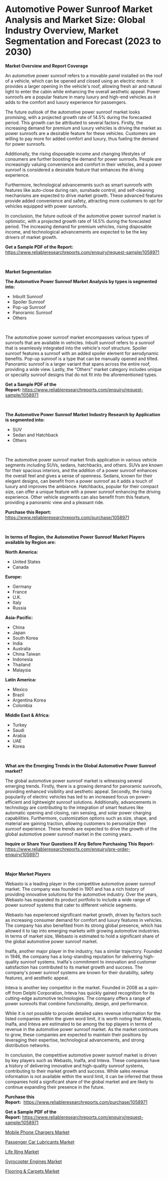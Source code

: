 <p><h1>Automotive Power Sunroof Market Analysis and Market Size: Global Industry Overview, Market Segmentation and Forecast (2023 to 2030)</h1></p><p><strong>Market Overview and Report Coverage</strong></p>
<p><p>An automotive power sunroof refers to a movable panel installed on the roof of a vehicle, which can be opened and closed using an electric motor. It provides a larger opening in the vehicle's roof, allowing fresh air and natural light to enter the cabin while enhancing the overall aesthetic appeal. Power sunroofs are a popular feature in many luxury and high-end vehicles as it adds to the comfort and luxury experience for passengers.</p><p>The future outlook of the automotive power sunroof market looks promising, with a projected growth rate of 14.5% during the forecasted period. This growth can be attributed to several factors. Firstly, the increasing demand for premium and luxury vehicles is driving the market as power sunroofs are a desirable feature for these vehicles. Customers are willing to pay more for added comfort and luxury, thus fueling the demand for power sunroofs.</p><p>Additionally, the rising disposable income and changing lifestyles of consumers are further boosting the demand for power sunroofs. People are increasingly valuing convenience and comfort in their vehicles, and a power sunroof is considered a desirable feature that enhances the driving experience.</p><p>Furthermore, technological advancements such as smart sunroofs with features like auto-close during rain, sunshade control, and self-cleaning mechanisms are expected to drive market growth. These advanced features provide added convenience and safety, attracting more customers to opt for vehicles equipped with power sunroofs.</p><p>In conclusion, the future outlook of the automotive power sunroof market is optimistic, with a projected growth rate of 14.5% during the forecasted period. The increasing demand for premium vehicles, rising disposable income, and technological advancements are expected to be the key drivers of market growth.</p></p>
<p><strong>Get a Sample PDF of the Report:</strong> <a href="https://www.reliableresearchreports.com/enquiry/request-sample/1058971">https://www.reliableresearchreports.com/enquiry/request-sample/1058971</a></p>
<p>&nbsp;</p>
<p><strong>Market Segmentation</strong></p>
<p><strong>The Automotive Power Sunroof Market Analysis by types is segmented into:</strong></p>
<p><ul><li>Inbuilt Sunroof</li><li>Spoiler Sunroof</li><li>Pop-up Sunroof</li><li>Panoramic Sunroof</li><li>Others</li></ul></p>
<p>&nbsp;</p>
<p><p>The automotive power sunroof market encompasses various types of sunroofs that are available in vehicles. Inbuilt sunroof refers to a sunroof that is seamlessly integrated into the vehicle's roof structure. Spoiler sunroof features a sunroof with an added spoiler element for aerodynamic benefits. Pop-up sunroof is a type that can be manually opened and tilted. Panoramic sunroof is a larger variant that spans across the entire roof, providing a wide view. Lastly, the "Others" market category includes unique or specialty sunroof designs that do not fit into the aforementioned types.</p></p>
<p><strong>Get a Sample PDF of the Report:</strong>&nbsp;<a href="https://www.reliableresearchreports.com/enquiry/request-sample/1058971">https://www.reliableresearchreports.com/enquiry/request-sample/1058971</a></p>
<p>&nbsp;</p>
<p><strong>The Automotive Power Sunroof Market Industry Research by Application is segmented into:</strong></p>
<p><ul><li>SUV</li><li>Sedan and Hatchback</li><li>Others</li></ul></p>
<p>&nbsp;</p>
<p><p>The automotive power sunroof market finds application in various vehicle segments including SUVs, sedans, hatchbacks, and others. SUVs are known for their spacious interiors, and the addition of a power sunroof enhances the overall feel and gives a sense of openness. Sedans, known for their elegant designs, can benefit from a power sunroof as it adds a touch of luxury and improves the ambiance. Hatchbacks, popular for their compact size, can offer a unique feature with a power sunroof enhancing the driving experience. Other vehicle segments can also benefit from this feature, providing a panoramic view and a pleasant ride.</p></p>
<p><strong>Purchase this Report:</strong>&nbsp; <a href="https://www.reliableresearchreports.com/purchase/1058971">https://www.reliableresearchreports.com/purchase/1058971</a></p>
<p>&nbsp;</p>
<p><strong>In terms of Region, the Automotive Power Sunroof Market Players available by Region are:</strong></p>
<p>
    <p> <strong> North America: </strong>
        <ul>
            <li>United States</li>
            <li>Canada</li>
        </ul>
        </p> 
    <p> <strong> Europe: </strong>
        <ul>
            <li>Germany</li>
            <li>France</li>
            <li>U.K.</li>
            <li>Italy</li>
            <li>Russia</li>
        </ul>
        </p> 
    <p> <strong> Asia-Pacific: </strong>
        <ul>
            <li>China</li>
            <li>Japan</li>
            <li>South Korea</li>
            <li>India</li>
            <li>Australia</li>
            <li>China Taiwan</li>
            <li>Indonesia</li>
            <li>Thailand</li>
            <li>Malaysia</li>
        </ul>
        </p> 
    <p> <strong> Latin America: </strong>
        <ul>
            <li>Mexico</li>
            <li>Brazil</li>
            <li>Argentina Korea</li>
            <li>Colombia</li>
        </ul>
        </p> 
    <p> <strong> Middle East & Africa: </strong>
        <ul>
            <li>Turkey</li>
            <li>Saudi</li>
            <li>Arabia</li>
            <li>UAE</li>
            <li>Korea</li>
        </ul>
    </p>
    </p>
<p>&nbsp;</p>
<p><strong>What are the Emerging Trends in the Global Automotive Power Sunroof market?</strong></p>
<p><p>The global automotive power sunroof market is witnessing several emerging trends. Firstly, there is a growing demand for panoramic sunroofs, providing enhanced visibility and aesthetic appeal. Secondly, the rising popularity of electric vehicles has led to an increased focus on power-efficient and lightweight sunroof solutions. Additionally, advancements in technology are contributing to the integration of smart features like automatic opening and closing, rain sensing, and solar power charging capabilities. Furthermore, customization options such as size, shape, and material are gaining traction, allowing customers to personalize their sunroof experience. These trends are expected to drive the growth of the global automotive power sunroof market in the coming years.</p></p>
<p><strong>Inquire or Share Your Questions If Any Before Purchasing This Report</strong>- <a href="https://www.reliableresearchreports.com/enquiry/pre-order-enquiry/1058971">https://www.reliableresearchreports.com/enquiry/pre-order-enquiry/1058971</a></p>
<p>&nbsp;</p>
<p><strong>Major Market Players</strong></p>
<p><p>Webasto is a leading player in the competitive automotive power sunroof market. The company was founded in 1901 and has a rich history of providing innovative solutions for the automotive industry. Over the years, Webasto has expanded its product portfolio to include a wide range of power sunroof systems that cater to different vehicle segments.</p><p>Webasto has experienced significant market growth, driven by factors such as increasing consumer demand for comfort and luxury features in vehicles. The company has also benefited from its strong global presence, which has allowed it to tap into emerging markets with growing automotive industries. In terms of market size, Webasto is estimated to hold a significant share of the global automotive power sunroof market.</p><p>Inalfa, another major player in the industry, has a similar trajectory. Founded in 1946, the company has a long-standing reputation for delivering high-quality sunroof systems. Inalfa's commitment to innovation and customer satisfaction has contributed to its market growth and success. The company's power sunroof systems are known for their durability, safety features, and aesthetic appeal.</p><p>Inteva is another key competitor in the market. Founded in 2008 as a spin-off from Delphi Corporation, Inteva has quickly gained recognition for its cutting-edge automotive technologies. The company offers a range of power sunroofs that combine functionality, design, and performance.</p><p>While it is not possible to provide detailed sales revenue information for the listed companies within the given word limit, it is worth noting that Webasto, Inalfa, and Inteva are estimated to be among the top players in terms of revenue in the automotive power sunroof market. As the market continues to grow, these companies are expected to maintain their positions by leveraging their expertise, technological advancements, and strong distribution networks.</p><p>In conclusion, the competitive automotive power sunroof market is driven by key players such as Webasto, Inalfa, and Inteva. These companies have a history of delivering innovative and high-quality sunroof systems, contributing to their market growth and success. While sales revenue information is not available within the word limit, it can be inferred that these companies hold a significant share of the global market and are likely to continue expanding their presence in the future.</p></p>
<p><strong>Purchase this Report:</strong>&nbsp;&nbsp;<a href="https://www.reliableresearchreports.com/purchase/1058971">https://www.reliableresearchreports.com/purchase/1058971</a></p>
<p></p>
<p><strong>Get a Sample PDF of the Report:</strong>&nbsp;<a href="https://www.reliableresearchreports.com/enquiry/request-sample/1058971">https://www.reliableresearchreports.com/enquiry/request-sample/1058971</a></p>
<p><p><a href="https://medium.com/@deirdreclark76/mobile-phone-chargers-market-size-cagr-trends-2024-2030-a470e3ae6536">Mobile Phone Chargers Market</a></p><p><a href="https://github.com/gulaimolin/Market-Research-Report-List-1/blob/main/passenger-car-lubricants-market.md">Passenger Car Lubricants Market</a></p><p><a href="https://medium.com/@deirdredavies67/life-ring-market-trends-forecast-and-competitive-analysis-to-2030-bac669c2cfe3">Life Ring Market</a></p><p><a href="https://github.com/gdfhhhj/Market-Research-Report-List-1/blob/main/gyrocopter-engines-market.md">Gyrocopter Engines Market</a></p><p><a href="https://medium.com/@gabriellemcgrath66/flooring-amp-carpets-market-outlook-industry-overview-and-forecast-2023-to-2030-c99643c2a6b1">Flooring & Carpets Market</a></p></p>